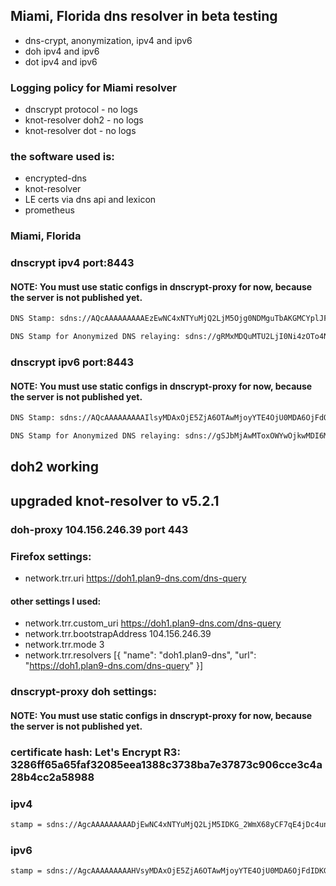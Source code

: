## Miami, Florida dns resolver in beta testing
- dns-crypt, anonymization, ipv4 and ipv6
- doh ipv4 and ipv6
- dot ipv4 and ipv6

### Logging policy for Miami resolver
- dnscrypt protocol - no logs
- knot-resolver doh2 - no logs
- knot-resolver dot - no logs

### the software used is:
- encrypted-dns
- knot-resolver
- LE certs via dns api and lexicon
- prometheus

### Miami, Florida
### dnscrypt ipv4 port:8443
#### NOTE: You must use static configs in dnscrypt-proxy for now, because the server is not published yet.

```sh
DNS Stamp: sdns://AQcAAAAAAAAAEzEwNC4xNTYuMjQ2LjM5Ojg0NDMguTbAKGMCYplJFnHbHEZ2G1-hNLg9Zb5BYRVx6_hjI8kiMi5kbnNjcnlwdC1jZXJ0LmRvaDEucGxhbjktZG5zLmNvbQ

DNS Stamp for Anonymized DNS relaying: sdns://gRMxMDQuMTU2LjI0Ni4zOTo4NDQz
```

### dnscrypt ipv6 port:8443
#### NOTE: You must use static configs in dnscrypt-proxy for now, because the server is not published yet.

```sh
DNS Stamp: sdns://AQcAAAAAAAAAIlsyMDAxOjE5ZjA6OTAwMjoyYTE4OjU0MDA6OjFdOjg0NDMguTbAKGMCYplJFnHbHEZ2G1-hNLg9Zb5BYRVx6_hjI8kiMi5kbnNjcnlwdC1jZXJ0LmRvaDEucGxhbjktZG5zLmNvbQ

DNS Stamp for Anonymized DNS relaying: sdns://gSJbMjAwMToxOWYwOjkwMDI6MmExODo1NDAwOjoxXTo4NDQz
```

## doh2 working
## upgraded knot-resolver to v5.2.1

### doh-proxy 104.156.246.39 port 443
### Firefox settings:
- network.trr.uri	https://doh1.plan9-dns.com/dns-query
#### other settings I used:
- network.trr.custom_uri	https://doh1.plan9-dns.com/dns-query
- network.trr.bootstrapAddress	104.156.246.39
- network.trr.mode	3
- network.trr.resolvers	[{ "name": "doh1.plan9-dns", "url": "https://doh1.plan9-dns.com/dns-query" }]

### dnscrypt-proxy doh settings:
#### NOTE: You must use static configs in dnscrypt-proxy for now, because the server is not published yet.
### certificate hash: Let's Encrypt R3: 3286ff65a65faf32085eea1388c3738ba7e37873c906cce3c4a28b4cc2a58988
### ipv4

```sh
stamp = sdns://AgcAAAAAAAAADjEwNC4xNTYuMjQ2LjM5IDKG_2WmX68yCF7qE4jDc4un43hzyQbM48Sii0zCpYmIEmRvaDEucGxhbjktZG5zLmNvbQovZG5zLXF1ZXJ5
```

### ipv6

```sh
stamp = sdns://AgcAAAAAAAAAHVsyMDAxOjE5ZjA6OTAwMjoyYTE4OjU0MDA6OjFdIDKG_2WmX68yCF7qE4jDc4un43hzyQbM48Sii0zCpYmIEmRvaDEucGxhbjktZG5zLmNvbQovZG5zLXF1ZXJ5
```
